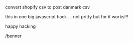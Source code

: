 convert shopify csv to post danmark csv

this in one big javascript hack ... not pritty but for it works!!!

happy hacking

/benner
